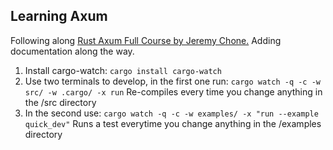 ## Learning Axum

Following along [Rust Axum Full Course by Jeremy Chone.](https://youtu.be/XZtlD_m59sM?si=RjQ9oBaOAN_DLEDh)
Adding documentation along the way.

1. Install cargo-watch:
   `cargo install cargo-watch`
2. Use two terminals to develop, in the first one run:
   `cargo watch -q -c -w src/ -w .cargo/ -x run` Re-compiles every time you change anything in the /src directory
3. In the second use:
   `cargo watch -q -c -w examples/ -x "run --example quick_dev"` Runs a test everytime you change
   anything in the /examples directory
